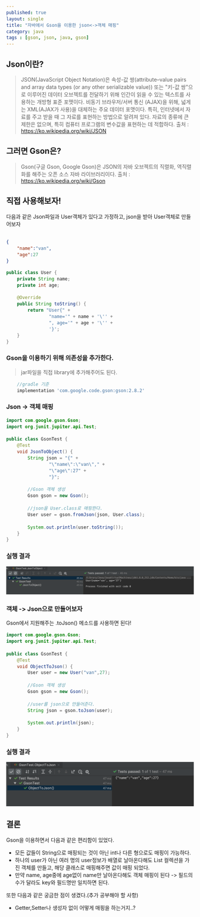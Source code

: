 ```yaml
---
published: true
layout: single
title: "자바에서 Gson을 이용한 json<->객체 매핑"
category: java
tags : [gson, json, java, gson]
---
```


## Json이란?

>JSON(JavaScript Object Notation)은 속성-값 쌍(attribute–value pairs and array data types (or any other serializable value)) 또는 "키-값 쌍"으로 이루어진 데이터 오브젝트를 전달하기 위해 인간이 읽을 수 있는 텍스트를 사용하는 개방형 표준 포맷이다. 비동기 브라우저/서버 통신 (AJAX)을 위해, 넓게는 XML(AJAX가 사용)을 대체하는 주요 데이터 포맷이다. 특히, 인터넷에서 자료를 주고 받을 때 그 자료를 표현하는 방법으로 알려져 있다. 자료의 종류에 큰 제한은 없으며, 특히 컴퓨터 프로그램의 변수값을 표현하는 데 적합하다.
출처 : https://ko.wikipedia.org/wiki/JSON

## 그러면 Gson은?

>Gson(구글 Gson, Google Gson)은 JSON의 자바 오브젝트의 직렬화, 역직렬화를 해주는 오픈 소스 자바 라이브러리이다.
출처 : https://ko.wikipedia.org/wiki/Gson

## 직접 사용해보자!

다음과 같은 Json파일과 User객체가 있다고 가정하고, json을 받아 User객체로 만들어보자

```json

{
    "name":"van",
    "age":27
}

```

```java
public class User {
    private String name;
    private int age;

    @Override
    public String toString() {
        return "User{" +
                "name='" + name + '\'' +
                ", age='" + age + '\'' +
                '}';
    }
}

```

### Gson을 이용하기 위해 의존성을 추가한다.

> jar파일을 직접 library에 추가해주어도 된다.

```gradle
    //gradle 기준
    implementation 'com.google.code.gson:gson:2.8.2'
```

### Json -> 객체 매핑

```java
import com.google.gson.Gson;
import org.junit.jupiter.api.Test;

public class GsonTest {
    @Test
    void JsonToObject() {
        String json = "{" +
                "\"name\":\"van\"," +
                "\"age\":27" +
                "}";

        //Gson 객체 생성
        Gson gson = new Gson();

        //json을 User.class로 매핑한다.
        User user = gson.fromJson(json, User.class);

        System.out.println(user.toString());
    }
}

```

### 실행 결과

![connect](/image/2019-09-21-json-spring-boot/image-1.png)

### 객체 -> Json으로 만들어보자

Gson에서 지원해주는 .toJson() 메소드를 사용하면 된다!

```java
import com.google.gson.Gson;
import org.junit.jupiter.api.Test;

public class GsonTest {
    @Test
    void ObjectToJson() {
        User user = new User("van",27);

        //Gson 객체 생성
        Gson gson = new Gson();

        //user를 json으로 만들어준다.
        String json = gson.toJson(user);

        System.out.println(json);
    }
}

```

### 실행 결과

![connect](/image/2019-09-21-json-spring-boot/image-2.png)

## 결론

Gson을 이용하면서 다음과 같은 편리함이 있었다.
- 모든 값들이 String으로 매핑되는 것이 아닌 int나 다른 형으로도 매핑이 가능하다.
- 하나의 user가 아닌 여러 명의 user정보가 배열로 날아온다해도 List 컬렉션을 가진 객체를 만들고, 해당 클래스로 매핑해주면 값이 매핑 되었다.
- 만약 name, age중에 age없이 name만 날아온다해도 객체 매핑이 된다 -> 필드의 수가 달라도 key와 필드명만 일치하면 된다.

또한 다음과 같은 궁금한 점이 생겼다.(추가 공부해야 할 사항)
- Getter,Setter나 생성자 없이 어떻게 매핑을 하는거지..?